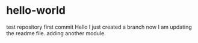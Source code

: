 # hello-world
test repository
first commit
Hello I just created a branch now I am updating the readme file.
adding another module.
